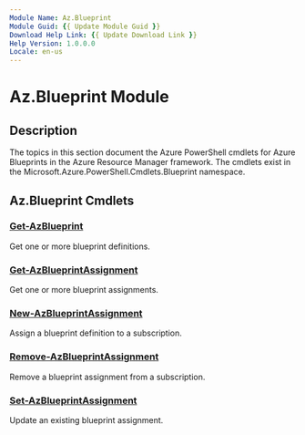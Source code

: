 ```yaml
---
Module Name: Az.Blueprint
Module Guid: {{ Update Module Guid }}
Download Help Link: {{ Update Download Link }}
Help Version: 1.0.0.0
Locale: en-us
---
```


# Az.Blueprint Module
## Description
The topics in this section document the Azure PowerShell cmdlets for Azure Blueprints in the Azure Resource Manager framework. The cmdlets exist in the Microsoft.Azure.PowerShell.Cmdlets.Blueprint namespace.

## Az.Blueprint Cmdlets
### [Get-AzBlueprint](Get-AzBlueprint.md)
Get one or more blueprint definitions.

### [Get-AzBlueprintAssignment](Get-AzBlueprintAssignment.md)
Get one or more blueprint assignments.

### [New-AzBlueprintAssignment](New-AzBlueprintAssignment.md)
Assign a blueprint definition to a subscription.

### [Remove-AzBlueprintAssignment](Remove-AzBlueprintAssignment.md)
Remove a blueprint assignment from a subscription.

### [Set-AzBlueprintAssignment](Set-AzBlueprintAssignment.md)
Update an existing blueprint assignment.

